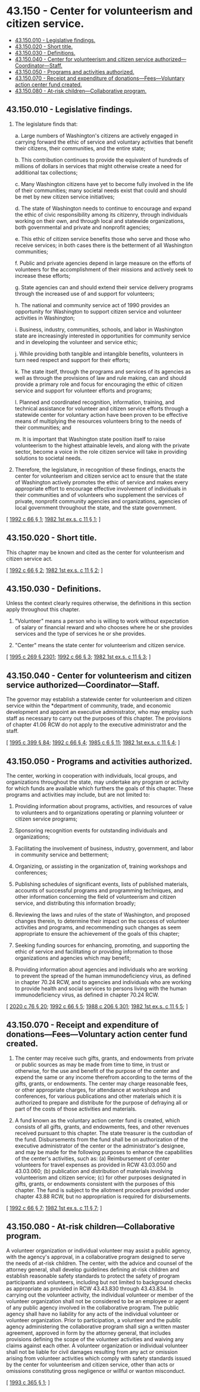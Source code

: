 # 43.150 - Center for volunteerism and citizen service.
* [43.150.010 - Legislative findings.](#43150010---legislative-findings)
* [43.150.020 - Short title.](#43150020---short-title)
* [43.150.030 - Definitions.](#43150030---definitions)
* [43.150.040 - Center for volunteerism and citizen service authorized—Coordinator—Staff.](#43150040---center-for-volunteerism-and-citizen-service-authorizedcoordinatorstaff)
* [43.150.050 - Programs and activities authorized.](#43150050---programs-and-activities-authorized)
* [43.150.070 - Receipt and expenditure of donations—Fees—Voluntary action center fund created.](#43150070---receipt-and-expenditure-of-donationsfeesvoluntary-action-center-fund-created)
* [43.150.080 - At-risk children—Collaborative program.](#43150080---at-risk-childrencollaborative-program)
## 43.150.010 - Legislative findings.
1. The legislature finds that:

    a. Large numbers of Washington's citizens are actively engaged in carrying forward the ethic of service and voluntary activities that benefit their citizens, their communities, and the entire state;

    b. This contribution continues to provide the equivalent of hundreds of millions of dollars in services that might otherwise create a need for additional tax collections;

    c. Many Washington citizens have yet to become fully involved in the life of their communities; many societal needs exist that could and should be met by new citizen service initiatives;

    d. The state of Washington needs to continue to encourage and expand the ethic of civic responsibility among its citizenry, through individuals working on their own, and through local and statewide organizations, both governmental and private and nonprofit agencies;

    e. This ethic of citizen service benefits those who serve and those who receive services; in both cases there is the betterment of all Washington communities;

    f. Public and private agencies depend in large measure on the efforts of volunteers for the accomplishment of their missions and actively seek to increase these efforts;

    g. State agencies can and should extend their service delivery programs through the increased use of and support for volunteers;

    h. The national and community service act of 1990 provides an opportunity for Washington to support citizen service and volunteer activities in Washington;

    i. Business, industry, communities, schools, and labor in Washington state are increasingly interested in opportunities for community service and in developing the volunteer and service ethic;

    j. While providing both tangible and intangible benefits, volunteers in turn need respect and support for their efforts;

    k. The state itself, through the programs and services of its agencies as well as through the provisions of law and rule making, can and should provide a primary role and focus for encouraging the ethic of citizen service and support for volunteer efforts and programs;

    l. Planned and coordinated recognition, information, training, and technical assistance for volunteer and citizen service efforts through a statewide center for voluntary action have been proven to be effective means of multiplying the resources volunteers bring to the needs of their communities; and

    m. It is important that Washington state position itself to raise volunteerism to the highest attainable levels, and along with the private sector, become a voice in the role citizen service will take in providing solutions to societal needs.

2. Therefore, the legislature, in recognition of these findings, enacts the center for volunteerism and citizen service act to ensure that the state of Washington actively promotes the ethic of service and makes every appropriate effort to encourage effective involvement of individuals in their communities and of volunteers who supplement the services of private, nonprofit community agencies and organizations, agencies of local government throughout the state, and the state government.

\[ [1992 c 66 § 1](http://lawfilesext.leg.wa.gov/biennium/1991-92/Pdf/Bills/Session%20Laws/House/2735-S.SL.pdf?cite=1992%20c%2066%20§%201); [1982 1st ex.s. c 11 § 1](http://leg.wa.gov/CodeReviser/documents/sessionlaw/1982ex1c11.pdf?cite=1982%201st%20ex.s.%20c%2011%20§%201); \]

## 43.150.020 - Short title.
This chapter may be known and cited as the center for volunteerism and citizen service act.

\[ [1992 c 66 § 2](http://lawfilesext.leg.wa.gov/biennium/1991-92/Pdf/Bills/Session%20Laws/House/2735-S.SL.pdf?cite=1992%20c%2066%20§%202); [1982 1st ex.s. c 11 § 2](http://leg.wa.gov/CodeReviser/documents/sessionlaw/1982ex1c11.pdf?cite=1982%201st%20ex.s.%20c%2011%20§%202); \]

## 43.150.030 - Definitions.
Unless the context clearly requires otherwise, the definitions in this section apply throughout this chapter.

1. "Volunteer" means a person who is willing to work without expectation of salary or financial reward and who chooses where he or she provides services and the type of services he or she provides.

2. "Center" means the state center for volunteerism and citizen service.

\[ [1995 c 269 § 2301](http://lawfilesext.leg.wa.gov/biennium/1995-96/Pdf/Bills/Session%20Laws/House/1107-S.SL.pdf?cite=1995%20c%20269%20§%202301); [1992 c 66 § 3](http://lawfilesext.leg.wa.gov/biennium/1991-92/Pdf/Bills/Session%20Laws/House/2735-S.SL.pdf?cite=1992%20c%2066%20§%203); [1982 1st ex.s. c 11 § 3](http://leg.wa.gov/CodeReviser/documents/sessionlaw/1982ex1c11.pdf?cite=1982%201st%20ex.s.%20c%2011%20§%203); \]

## 43.150.040 - Center for volunteerism and citizen service authorized—Coordinator—Staff.
The governor may establish a statewide center for volunteerism and citizen service within the *department of community, trade, and economic development and appoint an executive administrator, who may employ such staff as necessary to carry out the purposes of this chapter. The provisions of chapter 41.06 RCW do not apply to the executive administrator and the staff.

\[ [1995 c 399 § 84](http://lawfilesext.leg.wa.gov/biennium/1995-96/Pdf/Bills/Session%20Laws/House/1014.SL.pdf?cite=1995%20c%20399%20§%2084); [1992 c 66 § 4](http://lawfilesext.leg.wa.gov/biennium/1991-92/Pdf/Bills/Session%20Laws/House/2735-S.SL.pdf?cite=1992%20c%2066%20§%204); [1985 c 6 § 11](http://leg.wa.gov/CodeReviser/documents/sessionlaw/1985c6.pdf?cite=1985%20c%206%20§%2011); [1982 1st ex.s. c 11 § 4](http://leg.wa.gov/CodeReviser/documents/sessionlaw/1982ex1c11.pdf?cite=1982%201st%20ex.s.%20c%2011%20§%204); \]

## 43.150.050 - Programs and activities authorized.
The center, working in cooperation with individuals, local groups, and organizations throughout the state, may undertake any program or activity for which funds are available which furthers the goals of this chapter. These programs and activities may include, but are not limited to:

1. Providing information about programs, activities, and resources of value to volunteers and to organizations operating or planning volunteer or citizen service programs;

2. Sponsoring recognition events for outstanding individuals and organizations;

3. Facilitating the involvement of business, industry, government, and labor in community service and betterment;

4. Organizing, or assisting in the organization of, training workshops and conferences;

5. Publishing schedules of significant events, lists of published materials, accounts of successful programs and programming techniques, and other information concerning the field of volunteerism and citizen service, and distributing this information broadly;

6. Reviewing the laws and rules of the state of Washington, and proposed changes therein, to determine their impact on the success of volunteer activities and programs, and recommending such changes as seem appropriate to ensure the achievement of the goals of this chapter;

7. Seeking funding sources for enhancing, promoting, and supporting the ethic of service and facilitating or providing information to those organizations and agencies which may benefit;

8. Providing information about agencies and individuals who are working to prevent the spread of the human immunodeficiency virus, as defined in chapter 70.24 RCW, and to agencies and individuals who are working to provide health and social services to persons living with the human immunodeficiency virus, as defined in chapter 70.24 RCW.

\[ [2020 c 76 § 20](http://lawfilesext.leg.wa.gov/biennium/2019-20/Pdf/Bills/Session%20Laws/House/1551-S.SL.pdf?cite=2020%20c%2076%20§%2020); [1992 c 66 § 5](http://lawfilesext.leg.wa.gov/biennium/1991-92/Pdf/Bills/Session%20Laws/House/2735-S.SL.pdf?cite=1992%20c%2066%20§%205); [1988 c 206 § 301](http://leg.wa.gov/CodeReviser/documents/sessionlaw/1988c206.pdf?cite=1988%20c%20206%20§%20301); [1982 1st ex.s. c 11 § 5](http://leg.wa.gov/CodeReviser/documents/sessionlaw/1982ex1c11.pdf?cite=1982%201st%20ex.s.%20c%2011%20§%205); \]

## 43.150.070 - Receipt and expenditure of donations—Fees—Voluntary action center fund created.
1. The center may receive such gifts, grants, and endowments from private or public sources as may be made from time to time, in trust or otherwise, for the use and benefit of the purpose of the center and expend the same or any income therefrom according to the terms of the gifts, grants, or endowments. The center may charge reasonable fees, or other appropriate charges, for attendance at workshops and conferences, for various publications and other materials which it is authorized to prepare and distribute for the purpose of defraying all or part of the costs of those activities and materials.

2. A fund known as the voluntary action center fund is created, which consists of all gifts, grants, and endowments, fees, and other revenues received pursuant to this chapter. The state treasurer is the custodian of the fund. Disbursements from the fund shall be on authorization of the executive administrator of the center or the administrator's designee, and may be made for the following purposes to enhance the capabilities of the center's activities, such as: (a) Reimbursement of center volunteers for travel expenses as provided in RCW 43.03.050 and 43.03.060; (b) publication and distribution of materials involving volunteerism and citizen service; (c) for other purposes designated in gifts, grants, or endowments consistent with the purposes of this chapter. The fund is subject to the allotment procedure provided under chapter 43.88 RCW, but no appropriation is required for disbursements.

\[ [1992 c 66 § 7](http://lawfilesext.leg.wa.gov/biennium/1991-92/Pdf/Bills/Session%20Laws/House/2735-S.SL.pdf?cite=1992%20c%2066%20§%207); [1982 1st ex.s. c 11 § 7](http://leg.wa.gov/CodeReviser/documents/sessionlaw/1982ex1c11.pdf?cite=1982%201st%20ex.s.%20c%2011%20§%207); \]

## 43.150.080 - At-risk children—Collaborative program.
A volunteer organization or individual volunteer may assist a public agency, with the agency's approval, in a collaborative program designed to serve the needs of at-risk children. The center, with the advice and counsel of the attorney general, shall develop guidelines defining at-risk children and establish reasonable safety standards to protect the safety of program participants and volunteers, including but not limited to background checks as appropriate as provided in RCW 43.43.830 through 43.43.834. In carrying out the volunteer activity, the individual volunteer or member of the volunteer organization shall not be considered to be an employee or agent of any public agency involved in the collaborative program. The public agency shall have no liability for any acts of the individual volunteer or volunteer organization. Prior to participation, a volunteer and the public agency administering the collaborative program shall sign a written master agreement, approved in form by the attorney general, that includes provisions defining the scope of the volunteer activities and waiving any claims against each other. A volunteer organization or individual volunteer shall not be liable for civil damages resulting from any act or omission arising from volunteer activities which comply with safety standards issued by the center for volunteerism and citizen service, other than acts or omissions constituting gross negligence or willful or wanton misconduct.

\[ [1993 c 365 § 1](http://lawfilesext.leg.wa.gov/biennium/1993-94/Pdf/Bills/Session%20Laws/Senate/5844-S.SL.pdf?cite=1993%20c%20365%20§%201); \]

